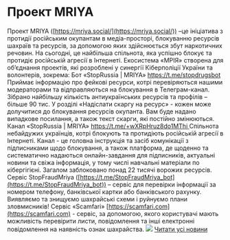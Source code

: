 # Проект MRIYA
Проект MRIYA ([https://mriya.social/](https://mriya.social/)) –це ініціатива з протидії російським окупантам в медіа-просторі, блокуванню ресурсів шахраїв та ресурсів, за допомогою яких здійснюється збут наркотичних речовин. На сьогодні, це найбільша спільнота, яка успішно блокує та протидіє російській агресії в Інтернеті. Екосистема «МРІЯ» створена для об’єднання проектів, які розроблені у синергії Кіберполіції України та волонтерів, зокрема:
Бот «StopRussia | MRIYA» [https://t.me/stopdrugsbot ](https://t.me/stopdrugsbot)
Приймає інформацію про фейкові ресурси, котрі перевіряються нашими модераторами та відправляються на блокування в Телеграм-канал. Зібрано найбільшу кількість антиукраїнських ресурсів та профілів – більше 90 тис. У розділі «Надіслати скаргу на ресурс» - кожен може долучитися до блокування ресурсів окупанта. Вам буде надано випадкове посилання, а також текст скарги, які постійно змінюються.
Канал «StopRussia | MRIYA» [https://t.me/+wXRpHruz8do1MThi ](https://t.me/+wXRpHruz8do1MThi)
Спільнота небайдужих українців, котрі блокують та протидіють російській агресії в Інтернеті. Канал - це головна інструкція та засіб комунікації з підписниками щодо блокування, а також платформа, де щоденно та систематично надаються онлайн-завдання для підписників, актуальні новини та свіжа інформація, у тому числі навчальні матеріали по кібергігієні. Загалом заблоковано понад 22 тисячі ворожих ресурсів.
Сервіс StopFraudMriya ([https://t.me/StopFraudMriya_bot](https://t.me/StopFraudMriya_bot)) – сервіс для перевірки інформації за номером телефону, банківської картки або банківського рахунку. Виявляємо та знищуємо шахрайські схеми і руйнуємо плани зловмисників!
Сервіс «Scamfari» [https://scamfari.com](https://scamfari.com) - сервіс, за допомогою, якого користувачі мають можливість перевірити листи, повідомлення та інші електронні повідомлення на наявність ознак шахрайства.
![](/images/проект-mriya/bannermrija.jpg)
[Читати усі новини](/news)

